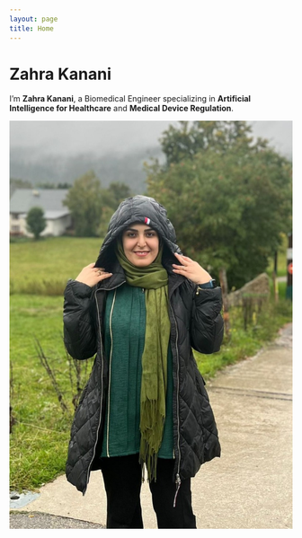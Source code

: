 ```yaml
---
layout: page
title: Home
---
```


<div class="section-box hero">
  <div class="hero-text">
    <h1>Zahra Kanani</h1>
    <p>
      I’m <strong>Zahra Kanani</strong>, a Biomedical Engineer specializing in
      <strong>Artificial Intelligence for Healthcare</strong> and
      <strong>Medical Device Regulation</strong>.
    </p>
  </div>

  <div class="hero-img">
    <img src="zahra_img.jpg" alt="Zahra Kanani" class="profile-img">
  </div>
</div>
